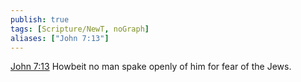 ```yaml
---
publish: true
tags: [Scripture/NewT, noGraph]
aliases: ["John 7:13"]
---
```

[John 7:13](https://churchofjesuschrist.org/study/scriptures/nt/john/7?lang=eng&id=p13#p13) Howbeit no man spake openly of him for fear of the Jews.
